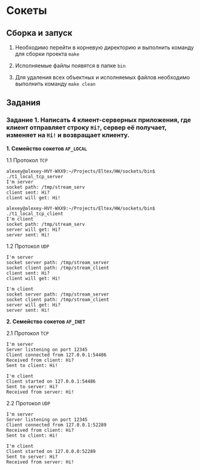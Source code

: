 # Сокеты

## Сборка и запуск

1. Необходимо перейти в корневую директорию и выполнить команду для сборки проекта `make`

2. Исполняемые файлы появятся в папке `bin`

3. Для удаления всех объектных и исполняемых файлов необходимо выполнить команду `make clean`

## Задания

### Задание 1. Написать 4 клиент-серверных приложения, где клиент отправляет строку `Hi?`, сервер её получает, изменяет на `Hi!` и возвращает клиенту.

**1. Семейство сокетов `AF_LOCAL`**

1.1 Протокол `TCP`

```
alexey@alexey-HVY-WXX9:~/Projects/Eltex/HW/sockets/bin$ ./t1_local_tcp_server
I'm server
socket path: /tmp/stream_serv
client sent: Hi?
client will get: Hi!
```

```
alexey@alexey-HVY-WXX9:~/Projects/Eltex/HW/sockets/bin$ ./t1_local_tcp_client
I'm client
socket path: /tmp/stream_serv
server will get: Hi?
server sent: Hi!
```
    
1.2 Протокол `UDP`

```
I'm server
socket server path: /tmp/stream_server
socket client path: /tmp/stream_client
client sent: Hi?
client will get: Hi!
```

```
I'm client
socket server path: /tmp/stream_server
socket client path: /tmp/stream_client
server will get: Hi?
server sent: Hi!
```
  
**2. Семейство сокетов `AF_INET`**

2.1 Протокол `TCP`

```
I'm server
Server listening on port 12345
Client connected from 127.0.0.1:54486
Received from client: Hi?
Sent to client: Hi!
```

```
I'm client
Client started on 127.0.0.1:54486
Sent to server: Hi?
Received from server: Hi!
```
  
2.2 Протокол `UDP`

```
I'm server
Server listening on port 12345
Client connected from 127.0.0.1:52289
Received from client: Hi?
Sent to client: Hi!
```

```
I'm client
Client started on 127.0.0.0:52289
Sent to server: Hi?
Received from server: Hi!
```  
